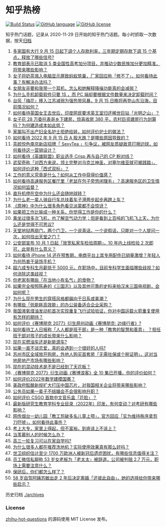 # 知乎热榜
[![Build Status](https://github.com/ToWeLong/zhihu-hot-questions/workflows/CI/badge.svg)](https://github.com/ToWeLong/zhihu-hot-questions/actions)
[![GitHub language](https://img.shields.io/badge/language-golang-orange.svg)](https://golang.org/)
[![GitHub license](https://img.shields.io/github/license/ToWeLong/zhihu-hot-questions)](https://github.com/ToWeLong/zhihu-hot-questions/blob/main/LICENSE)

知乎热门话题，记录从 2020-11-29 日开始的知乎热门话题。每小时抓取一次数据，按天[归档](./archives)

<!-- BEGIN -->

1. [多家国有大行 9 月 15 日起下调个人存款利率，三年期定期存款下调 15 个基点，释放了哪些信号?](https://www.zhihu.com/question/553624722)
1. [教育部表示已取消 5 类全国性高考加分项目，并推动少数民族加分更加精准，将带来哪些影响？](https://www.zhihu.com/question/553669248)
1. [女子将奶茶溅入电脑显示屏致蚂蚁筑巢，厂家回应称「修不了」，如何看待此事？有解决办法吗？](https://www.zhihu.com/question/553639563)
1. [女朋友非要和我带一个耳机，怎么和她解释降噪功能真的会减弱？](https://www.zhihu.com/question/552041031)
1. [为什么手机卸载软件只要 1S ，而 PC 端却要根据文件数量来决定卸载时间？](https://www.zhihu.com/question/553505390)
1. [台风「梅花」移入江苏减弱为强热带风暴，9 月 15 日晚将再登山东沿海，目前情况如何？](https://www.zhihu.com/question/553635043)
1. [如何看待英国女王去世后，印度网民要求英王室归还稀世巨钻「光明之山」？](https://www.zhihu.com/question/553550519)
1. [女子花 28 万委托表哥乡下建房，惊喜收房 380 平，农村巨资建房行为划算吗？为何建造成本如此低？](https://www.zhihu.com/question/553489018)
1. [家属叫不出产妇全名护士拒绝给娃，如何评价护士的做法？](https://www.zhihu.com/question/553537586)
1. [如何看待 2022 年 9 月 15 日 A 股大跌？是哪些原因导致的？](https://www.zhihu.com/question/553675138)
1. [茶颜悦色南京新店招牌「 SexyTea 」引争议，被网友质疑故意打擦边球，如何看待这一营销设计？](https://www.zhihu.com/question/553619895)
1. [如何看待《英雄联盟》职业选手 Crisp 再与自己的 CP 粉对线？](https://www.zhihu.com/question/552888045)
1. [武契奇称「对西方来说，领土完整对乌克兰神圣，对塞尔维亚就可被践踏」，如何评价这种「西式双标」？](https://www.zhihu.com/question/553542141)
1. [工作的意义究竟是什么？如何从工作中获得价值感？](https://www.zhihu.com/question/551072211)
1. [如何看待高速服务区餐厅里「老鼠在包子旁悠闲理毛」？高速服务区的卫生情况如何监督？](https://www.zhihu.com/question/553278801)
1. [直升机停在空中为什么还会随地球转？](https://www.zhihu.com/question/553268649)
1. [为什么老一辈人骑自行车总扶着车子滑两步起步再跨上车？](https://www.zhihu.com/question/59332686)
1. [《原神》中为什么很多角色看见派蒙都不会惊讶？](https://www.zhihu.com/question/550041704)
1. [如果把工作比喻成一种关系，你觉得工作是你的什么？](https://www.zhihu.com/question/551073416)
1. [乘坐过很多次飞机，也了解空气动力学；但是看到上百吨的飞机飞上天，为什么还是觉得不可思议?](https://www.zhihu.com/question/552604807)
1. [天堂地狱两扇门，两个门卫，一个说真话，一个说假话，只能对一个人提问一次，如何找出天堂之门？](https://www.zhihu.com/question/22033829)
1. [公安部宣布 10 月 1 日起「放宽私家车检验周期」，10 年内上线检验 2 次即可，此举有什么意义？](https://www.zhihu.com/question/553680456)
1. [如何看待 iPhone 14 还在预售期，电商平台上其专用配件已销量激增？年轻人为何热衷于装饰手机？](https://www.zhihu.com/question/553554036)
1. [超六成专科生月薪低于 5000 元，在职场中，目前专科学生面临哪些歧视？如何消除这类歧视？](https://www.zhihu.com/question/553665885)
1. [你老家有哪些「在当地小有名气」的食物？](https://www.zhihu.com/question/553611224)
1. [如果完全按照陈寿的《三国志》以及其他可靠的史料来拍汉末三国电视剧，会如何呢？](https://www.zhihu.com/question/553137707)
1. [为什么现在男生的穿搭风格都偏向于日系或美潮？](https://www.zhihu.com/question/546476954)
1. [有哪些「低能耗高效能」的办公装备适合企业采购？](https://www.zhihu.com/question/553595235)
1. [我国液氧煤油发动机首次实现重复飞行试验验证，你对中国运载火箭重复使用有怎样的期待？](https://www.zhihu.com/question/553358508)
1. [如何评价《赛博朋克 2077》衍生原创动画《赛博朋克: 边缘行者》?](https://www.zhihu.com/question/553410592)
1. [如何看待工人日报称「人人都是班干部」是一种「教育的智慧和善意」 ？担任班干部对孩子的成长带来什么影响？](https://www.zhihu.com/question/553293586)
1. [现在买燃油车还是新能源车?](https://www.zhihu.com/question/541377484)
1. [如果一直不谈恋爱，真的会遇到一个很好的人吗?](https://www.zhihu.com/question/519183038)
1. [苏州市区全域放开购房，外地人购买首套房「无需社保或个税证明」，这对当地房地产市场有哪些影响？](https://www.zhihu.com/question/553591846)
1. [现在的混动技术是不是已经到了天花板？](https://www.zhihu.com/question/553374929)
1. [《赛博朋克 2077》衍生动画《赛博浪客》全 10 集已开播，你的评价如何？](https://www.zhihu.com/question/553368617)
1. [如何评价2022年数学建模国赛？](https://www.zhihu.com/question/527126438)
1. [美政府酝酿新规扩大打压中国芯片，对我国相关企业将带来哪些影响？](https://www.zhihu.com/question/553270153)
1. [公务员如果一辈子不结婚会不会很影响升职？](https://www.zhihu.com/question/446483722)
1. [如何评价 CSGO 首款中文音乐盒「花脸」？](https://www.zhihu.com/question/553475849)
1. [最新版研究生教育学科专业目录（2022年）印发，有何变动？对考研有哪些影响？](https://www.zhihu.com/question/553563944)
1. [网传烟台一幼儿园「教工剪破多名儿童上颚」，官方回应「实为维持秩序拿剪刀吓唬」，如何看待此事件？](https://www.zhihu.com/question/553694214)
1. [考上大专，家里上得起，但不富裕，到底该上不该上？](https://www.zhihu.com/question/553516216)
1. [当羡慕别人的时候怎么办？](https://www.zhihu.com/question/553698372)
1. [高三一轮复习可以在家自学吗?](https://www.zhihu.com/question/553096080)
1. [为什么很多人都在推荐洗地机？实际使用效果真有那么好吗？](https://www.zhihu.com/question/495846488)
1. [世卫组织估计至少 1700 万欧洲人被新冠后遗症困扰，有哪些信息值得关注？](https://www.zhihu.com/question/553597586)
1. [员工微信私聊称 53 岁女老板为「老太太」被辞退，公司被判赔 2.7 万元，职场上需要注意什么？](https://www.zhihu.com/question/552693056)
1. [保研后，你们都怎么样了？](https://www.zhihu.com/question/351824986)
1. [58 岁自驾阿姨苏敏出走 2 年后决定离婚「还彼此自由」，她的选择给你带来哪些启示？](https://www.zhihu.com/question/553644286)

<!-- END -->

历史归档 [./archives](./archives)


### License
[zhihu-hot-questions](https://github.com/towelong/zhihu-hot-questions) 的源码使用 MIT License 发布。